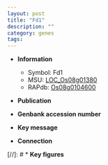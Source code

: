 ```yaml
---
layout: post
title: "Fd1"
description: ""
category: genes
tags: 
---
```


* **Information**  
    + Symbol: Fd1  
    + MSU: [LOC_Os08g01380](http://rice.uga.edu/cgi-bin/ORF_infopage.cgi?orf=LOC_Os08g01380)  
    + RAPdb: [Os08g0104600](http://rapdb.dna.affrc.go.jp/viewer/gbrowse_details/irgsp1?name=Os08g0104600)  

* **Publication**  

* **Genbank accession number**  

* **Key message**  

* **Connection**  

[//]: # * **Key figures**  


